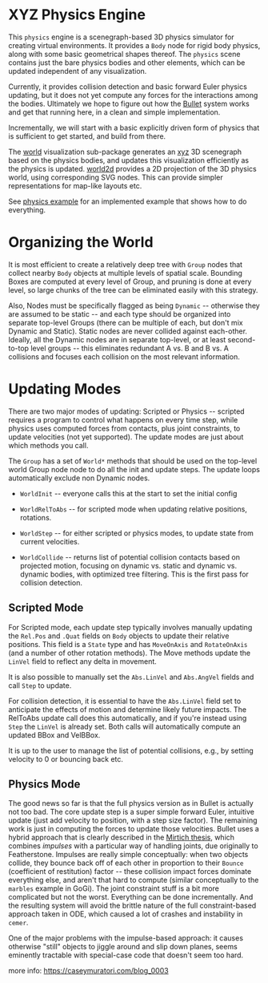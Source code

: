 # XYZ Physics Engine

This `physics` engine is a scenegraph-based 3D physics simulator for creating virtual environments. It provides a `Body` node for rigid body physics, along with some basic geometrical shapes thereof. The `physics` scene contains just the bare physics bodies and other elements, which can be updated independent of any visualization.

Currently, it provides collision detection and basic forward Euler physics updating, but it does not yet compute any forces for the interactions among the bodies. Ultimately we hope to figure out how the [Bullet](https://github.com/bulletphysics/bullet3) system works and get that running here, in a clean and simple implementation.

Incrementally, we will start with a basic explicitly driven form of physics that is sufficient to get started, and build from there.

The [world](world) visualization sub-package generates an [xyz](../xyz) 3D scenegraph based on the physics bodies, and updates this visualization efficiently as the physics is updated. [world2d](world2d) provides a 2D projection of the 3D physics world, using corresponding SVG nodes. This can provide simpler representations for map-like layouts etc.

See [physics example](../examples/physics) for an implemented example that shows how to do everything.

# Organizing the World

It is most efficient to create a relatively deep tree with `Group` nodes that collect nearby `Body` objects at multiple levels of spatial scale. Bounding Boxes are computed at every level of Group, and pruning is done at every level, so large chunks of the tree can be eliminated easily with this strategy.

Also, Nodes must be specifically flagged as being `Dynamic` -- otherwise they are assumed to be static -- and each type should be organized into separate top-level Groups (there can be multiple of each, but don't mix Dynamic and Static). Static nodes are never collided against each-other. Ideally, all the Dynamic nodes are in separate top-level, or at least second-to-top level groups -- this eliminates redundant A vs. B and B vs. A collisions and focuses each collision on the most relevant information.

# Updating Modes 

There are two major modes of updating: Scripted or Physics -- scripted requires a program to control what happens on every time step, while physics uses computed forces from contacts, plus joint constraints, to update velocities (not yet supported). The update modes are just about which methods you call.

The `Group` has a set of `World*` methods that should be used on the top-level world Group node node to do all the init and update steps. The update loops automatically exclude non Dynamic nodes.

* `WorldInit` -- everyone calls this at the start to set the initial config

* `WorldRelToAbs` -- for scripted mode when updating relative positions, rotations.

* `WorldStep` -- for either scripted or physics modes, to update state from current velocities.

* `WorldCollide` -- returns list of potential collision contacts based on projected motion, focusing on dynamic vs. static and dynamic vs. dynamic bodies, with optimized tree filtering. This is the first pass for collision detection. 
 
## Scripted Mode

For Scripted mode, each update step typically involves manually updating the `Rel.Pos` and `.Quat` fields on `Body` objects to update their relative positions. This field is a `State` type and has `MoveOnAxis` and `RotateOnAxis` (and a number of other rotation methods). The Move methods update the `LinVel` field to reflect any delta in movement.

It is also possible to manually set the `Abs.LinVel` and `Abs.AngVel` fields and call `Step` to update.

For collision detection, it is essential to have the `Abs.LinVel` field set to anticipate the effects of motion and determine likely future impacts. The RelToAbs update call does this automatically, and if you're instead using `Step` the `LinVel` is already set. Both calls will automatically compute an updated BBox and VelBBox.

It is up to the user to manage the list of potential collisions, e.g., by setting velocity to 0 or bouncing back etc.

## Physics Mode

The good news so far is that the full physics version as in Bullet is actually not too bad. The core update step is a super simple forward Euler, intuitive update (just add velocity to position, with a step size factor). The remaining work is just in computing the forces to update those velocities. Bullet uses a hybrid approach that is clearly described in the [Mirtich thesis](https://people.eecs.berkeley.edu/~jfc/mirtich/thesis/mirtichThesis.pdf), which combines *impulses* with a particular way of handling joints, due originally to Featherstone. Impulses are really simple conceptually: when two objects collide, they bounce back off of each other in proportion to their `Bounce` (coefficient of restitution) factor -- these collision impact forces dominate everything else, and aren't that hard to compute (similar conceptually to the `marbles` example in GoGi). The joint constraint stuff is a bit more complicated but not the worst. Everything can be done incrementally. And the resulting system will avoid the brittle nature of the full constraint-based approach taken in ODE, which caused a lot of crashes and instability in `cemer`.

One of the major problems with the impulse-based approach: it causes otherwise "still" objects to jiggle around and slip down planes, seems eminently tractable with special-case code that doesn't seem too hard.

more info: https://caseymuratori.com/blog_0003

